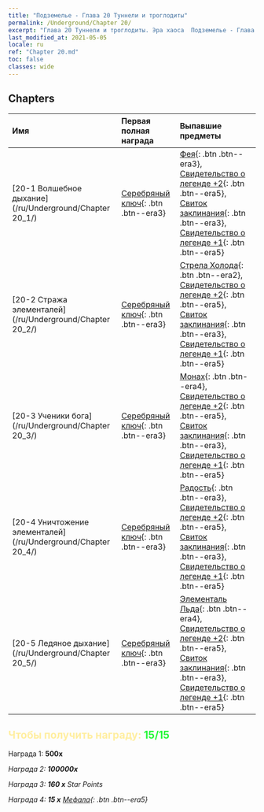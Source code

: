 ```yaml
---
title: "Подземелье - Глава 20 Туннели и троглодиты"
permalink: /Underground/Chapter 20/
excerpt: "Глава 20 Туннели и троглодиты. Эра хаоса  Подземелье - Глава 20. Туннели и троглодиты"
last_modified_at: 2021-05-05
locale: ru
ref: "Chapter 20.md"
toc: false
classes: wide
---
```


## Chapters

  | Имя |  Первая полная награда | Выпавшие предметы |
  |:------------|:------------|:------------| 
  | [20-1 Волшебное дыхание](/ru/Underground/Chapter 20_1/) | [Серебряный ключ](/ItemsRU/con_693/){: .btn .btn--era3} | [Фея](/ItemsRU/unt_262/){: .btn .btn--era3}, [Свидетельство о легенде +2](/ItemsRU/mat_81/){: .btn .btn--era5}, [Свиток заклинания](/ItemsRU/con_694/){: .btn .btn--era3}, [Свидетельство о легенде +1](/ItemsRU/mat_74/){: .btn .btn--era5} |
  | [20-2 Стража элементалей](/ru/Underground/Chapter 20_2/) | [Серебряный ключ](/ItemsRU/con_693/){: .btn .btn--era3} | [Стрела Холода](/ItemsRU/her_431/){: .btn .btn--era2}, [Свидетельство о легенде +2](/ItemsRU/mat_81/){: .btn .btn--era5}, [Свиток заклинания](/ItemsRU/con_694/){: .btn .btn--era3}, [Свидетельство о легенде +1](/ItemsRU/mat_74/){: .btn .btn--era5} |
  | [20-3 Ученики бога](/ru/Underground/Chapter 20_3/) | [Серебряный ключ](/ItemsRU/con_693/){: .btn .btn--era3} | [Монах](/ItemsRU/unt_194/){: .btn .btn--era4}, [Свидетельство о легенде +2](/ItemsRU/mat_81/){: .btn .btn--era5}, [Свиток заклинания](/ItemsRU/con_694/){: .btn .btn--era3}, [Свидетельство о легенде +1](/ItemsRU/mat_74/){: .btn .btn--era5} |
  | [20-4 Уничтожение элементалей](/ru/Underground/Chapter 20_4/) | [Серебряный ключ](/ItemsRU/con_693/){: .btn .btn--era3} | [Радость](/ItemsRU/her_424/){: .btn .btn--era3}, [Свидетельство о легенде +2](/ItemsRU/mat_81/){: .btn .btn--era5}, [Свиток заклинания](/ItemsRU/con_694/){: .btn .btn--era3}, [Свидетельство о легенде +1](/ItemsRU/mat_74/){: .btn .btn--era5} |
  | [20-5 Ледяное дыхание](/ru/Underground/Chapter 20_5/) | [Серебряный ключ](/ItemsRU/con_693/){: .btn .btn--era3} | [Элементаль Льда](/ItemsRU/unt_264/){: .btn .btn--era4}, [Свидетельство о легенде +2](/ItemsRU/mat_81/){: .btn .btn--era5}, [Свиток заклинания](/ItemsRU/con_694/){: .btn .btn--era3}, [Свидетельство о легенде +1](/ItemsRU/mat_74/){: .btn .btn--era5} |


## <span style="color: #ffeea0">Чтобы получить награду: </span><span style="color: #27f73a">15/15</span>

 Награда 1:  **500x** <i class="fas fa-gem"/>

 Награда 2:  **100000x** <i class="fas fa-coins"/>

 Награда 3: **160 x** Star Points

 Награда 4: **15 x** [Мефала](/ItemsRU/her_367/){: .btn .btn--era5}

